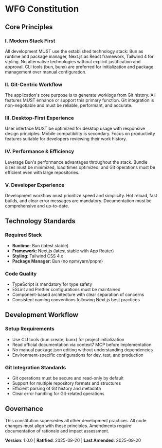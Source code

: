<!--
Sync Impact Report:
- Version change: Initial → 1.0.0
- New constitution for WFG (Worklog From Git) project
- Technology stack: Bun + Next.js + Tailwind 4
- Templates requiring updates: ✅ Initial setup
- Follow-up TODOs: None
-->

# WFG Constitution

## Core Principles

### I. Modern Stack First

All development MUST use the established technology stack: Bun as runtime and package manager, Next.js as React framework, Tailwind 4 for styling. No alternative technologies without explicit justification and approval. CLI tools (bun, bunx) are preferred for initialization and package management over manual configuration.

### II. Git-Centric Workflow

The application's core purpose is to generate worklogs from Git history. All features MUST enhance or support this primary function. Git integration is non-negotiable and must be reliable, performant, and accurate.

### III. Desktop-First Experience

User interface MUST be optimized for desktop usage with responsive design principles. Mobile compatibility is secondary. Focus on productivity features suitable for developers reviewing their work history.

### IV. Performance & Efficiency

Leverage Bun's performance advantages throughout the stack. Bundle sizes must be minimized, load times optimized, and Git operations must be efficient even with large repositories.

### V. Developer Experience

Development workflow must prioritize speed and simplicity. Hot reload, fast builds, and clear error messages are mandatory. Documentation must be comprehensive and up-to-date.

## Technology Standards

### Required Stack

- **Runtime**: Bun (latest stable)
- **Framework**: Next.js (latest stable with App Router)
- **Styling**: Tailwind CSS 4.x
- **Package Manager**: Bun (no npm/yarn/pnpm)

### Code Quality

- TypeScript is mandatory for type safety
- ESLint and Prettier configurations must be maintained
- Component-based architecture with clear separation of concerns
- Consistent naming conventions following Next.js best practices

## Development Workflow

### Setup Requirements

- Use CLI tools (bun create, bunx) for project initialization
- Read official documentation via context7 MCP before implementation
- No manual package.json editing without understanding dependencies
- Environment-specific configurations for dev, test, and production

### Git Integration Standards

- Git operations must be secure and read-only by default
- Support for multiple repository formats and structures
- Efficient parsing of Git history and metadata
- Clear error handling for Git-related operations

## Governance

This constitution supersedes all other development practices. All code changes must align with these principles. Amendments require documentation of rationale and impact assessment.

**Version**: 1.0.0 | **Ratified**: 2025-09-20 | **Last Amended**: 2025-09-20